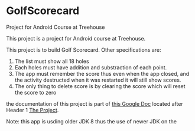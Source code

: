 # GolfScorecard
Project for Android Course at Treehouse

This project is a project for Android course at Treehouse. 

This project is to build Golf Scorecard. Other specifications are:
1. The list must show all 18 holes
2. Each holes must have addition and substraction of each point.
3. The app must remember the score thus even when the app closed, and the activity destructed when it was restarted it  will still show scores.
4. The only thing to delete score is by clearing the score which will reset the score to zero

the documentation of this project is part of [this Google Doc](https://docs.google.com/document/d/1ZKoIqPzcycTyjynDT15ntokrwF_YpiS_48nIkp_0noc/edit?usp=sharing)
located after Header 1 [The Project](https://docs.google.com/document/d/1ZKoIqPzcycTyjynDT15ntokrwF_YpiS_48nIkp_0noc/edit#bookmark=id.q5tmk15zut4z).

Note: this app is usding older JDK 8 thus the use of newer JDK on the 